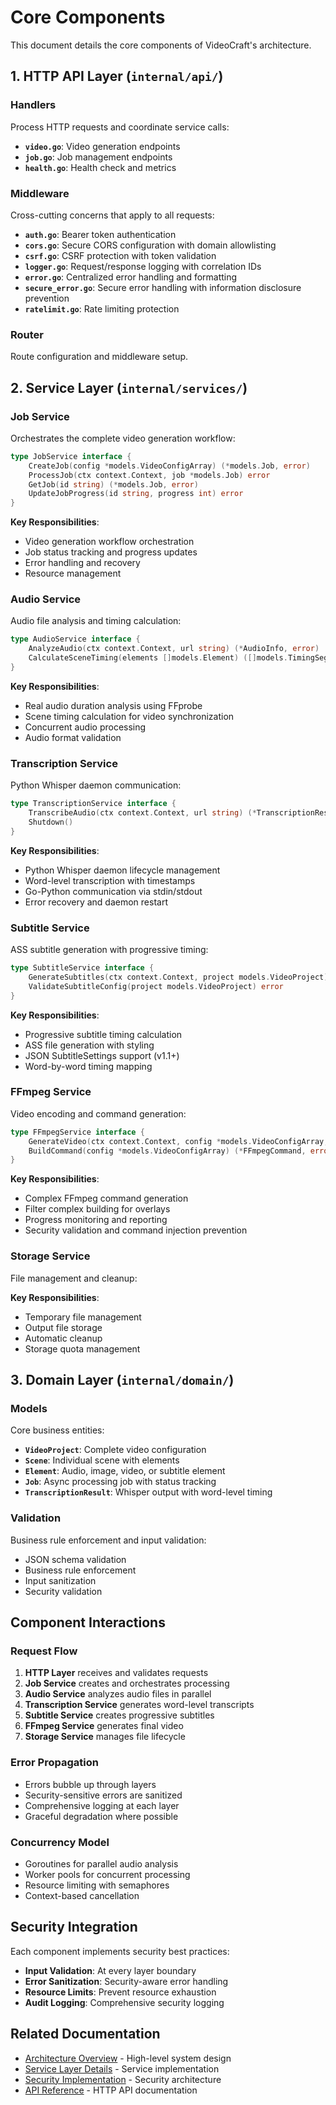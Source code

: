 # Core Components

This document details the core components of VideoCraft's architecture.

## 1. HTTP API Layer (`internal/api/`)

### Handlers
Process HTTP requests and coordinate service calls:

- **`video.go`**: Video generation endpoints
- **`job.go`**: Job management endpoints  
- **`health.go`**: Health check and metrics

### Middleware
Cross-cutting concerns that apply to all requests:

- **`auth.go`**: Bearer token authentication
- **`cors.go`**: Secure CORS configuration with domain allowlisting
- **`csrf.go`**: CSRF protection with token validation
- **`logger.go`**: Request/response logging with correlation IDs
- **`error.go`**: Centralized error handling and formatting
- **`secure_error.go`**: Secure error handling with information disclosure prevention
- **`ratelimit.go`**: Rate limiting protection

### Router
Route configuration and middleware setup.

## 2. Service Layer (`internal/services/`)

### Job Service
Orchestrates the complete video generation workflow:

```go
type JobService interface {
    CreateJob(config *models.VideoConfigArray) (*models.Job, error)
    ProcessJob(ctx context.Context, job *models.Job) error
    GetJob(id string) (*models.Job, error)
    UpdateJobProgress(id string, progress int) error
}
```

**Key Responsibilities**:
- Video generation workflow orchestration
- Job status tracking and progress updates
- Error handling and recovery
- Resource management

### Audio Service
Audio file analysis and timing calculation:

```go
type AudioService interface {
    AnalyzeAudio(ctx context.Context, url string) (*AudioInfo, error)
    CalculateSceneTiming(elements []models.Element) ([]models.TimingSegment, error)
}
```

**Key Responsibilities**:
- Real audio duration analysis using FFprobe
- Scene timing calculation for video synchronization
- Concurrent audio processing
- Audio format validation

### Transcription Service
Python Whisper daemon communication:

```go
type TranscriptionService interface {
    TranscribeAudio(ctx context.Context, url string) (*TranscriptionResult, error)
    Shutdown()
}
```

**Key Responsibilities**:
- Python Whisper daemon lifecycle management
- Word-level transcription with timestamps
- Go-Python communication via stdin/stdout
- Error recovery and daemon restart

### Subtitle Service
ASS subtitle generation with progressive timing:

```go
type SubtitleService interface {
    GenerateSubtitles(ctx context.Context, project models.VideoProject) (*SubtitleResult, error)
    ValidateSubtitleConfig(project models.VideoProject) error
}
```

**Key Responsibilities**:
- Progressive subtitle timing calculation
- ASS file generation with styling
- JSON SubtitleSettings support (v1.1+)
- Word-by-word timing mapping

### FFmpeg Service
Video encoding and command generation:

```go
type FFmpegService interface {
    GenerateVideo(ctx context.Context, config *models.VideoConfigArray, progressChan chan<- int) (string, error)
    BuildCommand(config *models.VideoConfigArray) (*FFmpegCommand, error)
}
```

**Key Responsibilities**:
- Complex FFmpeg command generation
- Filter complex building for overlays
- Progress monitoring and reporting
- Security validation and command injection prevention

### Storage Service
File management and cleanup:

**Key Responsibilities**:
- Temporary file management
- Output file storage
- Automatic cleanup
- Storage quota management

## 3. Domain Layer (`internal/domain/`)

### Models
Core business entities:

- **`VideoProject`**: Complete video configuration
- **`Scene`**: Individual scene with elements
- **`Element`**: Audio, image, video, or subtitle element
- **`Job`**: Async processing job with status tracking
- **`TranscriptionResult`**: Whisper output with word-level timing

### Validation
Business rule enforcement and input validation:

- JSON schema validation
- Business rule enforcement
- Input sanitization
- Security validation

## Component Interactions

### Request Flow
1. **HTTP Layer** receives and validates requests
2. **Job Service** creates and orchestrates processing
3. **Audio Service** analyzes audio files in parallel
4. **Transcription Service** generates word-level transcripts
5. **Subtitle Service** creates progressive subtitles
6. **FFmpeg Service** generates final video
7. **Storage Service** manages file lifecycle

### Error Propagation
- Errors bubble up through layers
- Security-sensitive errors are sanitized
- Comprehensive logging at each layer
- Graceful degradation where possible

### Concurrency Model
- Goroutines for parallel audio analysis
- Worker pools for concurrent processing
- Resource limiting with semaphores
- Context-based cancellation

## Security Integration

Each component implements security best practices:

- **Input Validation**: At every layer boundary
- **Error Sanitization**: Security-aware error handling
- **Resource Limits**: Prevent resource exhaustion
- **Audit Logging**: Comprehensive security logging

## Related Documentation

- [Architecture Overview](overview.md) - High-level system design
- [Service Layer Details](../services/overview.md) - Service implementation
- [Security Implementation](../security/overview.md) - Security architecture
- [API Reference](../api/overview.md) - HTTP API documentation